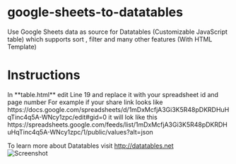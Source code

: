 # google-sheets-to-datatables
Use Google Sheets data as source for Datatables (Customizable JavaScript table) which supports sort , filter and many other features (With HTML Template)
<h1>Instructions</h1>
In **table.html** edit Line 19 and replace it with your spreadsheet id and page number
For example if your share link looks like https://docs.google.com/spreadsheets/d/1mDxMcfjA3Gi3K5R48pDKRDHuHqTinc4q5A-WNcy1zpc/edit#gid=0 it will lok like this https://spreadsheets.google.com/feeds/list/1mDxMcfjA3Gi3K5R48pDKRDHuHqTinc4q5A-WNcy1zpc/1/public/values?alt=json 


To learn more about Datatables visit http://datatables.net  
![Screenshot](https://i.imgur.com/VplzlYB.png)
